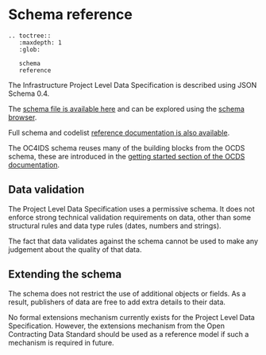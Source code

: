 # Schema reference

```eval_rst
.. toctree::
   :maxdepth: 1
   :glob:

   schema
   reference

```

The Infrastructure Project Level Data Specification is described using JSON Schema 0.4.

The [schema file is available here](../../../../_static/project-level/project-schema.json) and can be explored using the [schema browser](schema.md).

Full schema and codelist [reference documentation is also available](reference.md).

The OC4IDS schema reuses many of the building blocks from the OCDS schema, these are introduced in the [getting started section of the OCDS documentation](http://standard.open-contracting.org/latest/en/getting_started/).

## Data validation

The Project Level Data Specification uses a permissive schema. It does not enforce strong technical validation requirements on data, other than some structural rules and data type rules (dates, numbers and strings).

The fact that data validates against the schema cannot be used to make any judgement about the quality of that data.

## Extending the schema

The schema does not restrict the use of additional objects or fields. As a result, publishers of data are free to add extra details to their data.

No formal extensions mechanism currently exists for the Project Level Data Specification. However, the extensions mechanism from the Open Contracting Data Standard should be used as a reference model if such a mechanism is required in future.

